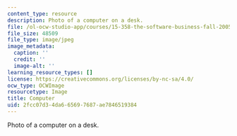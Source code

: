 ```yaml
---
content_type: resource
description: Photo of a computer on a desk.
file: /ol-ocw-studio-app/courses/15-358-the-software-business-fall-2005/2fcc07d34da665697687ae7846519384_chp_computer.jpg
file_size: 48509
file_type: image/jpeg
image_metadata:
  caption: ''
  credit: ''
  image-alt: ''
learning_resource_types: []
license: https://creativecommons.org/licenses/by-nc-sa/4.0/
ocw_type: OCWImage
resourcetype: Image
title: Computer
uid: 2fcc07d3-4da6-6569-7687-ae7846519384
---
```

Photo of a computer on a desk.